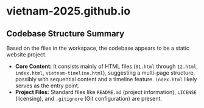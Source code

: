 # vietnam-2025.github.io

## Codebase Structure Summary

Based on the files in the workspace, the codebase appears to be a static website project.

- **Core Content:** It consists mainly of HTML files (`01.html` through `12.html`, `index.html`, `vietnam-timeline.html`), suggesting a multi-page structure, possibly with sequential content and a timeline feature. `index.html` likely serves as the entry point.
- **Project Files:** Standard files like `README.md` (project information), `LICENSE` (licensing), and `.gitignore` (Git configuration) are present.
